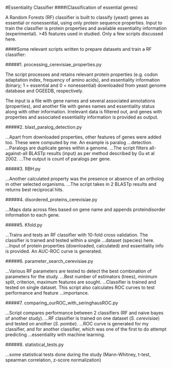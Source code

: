 #Essentiality Classifier
####(Classification of essential genes)

A Random Forests (RF) classifier is built to classify (yeast) genes as essential or nonessential, using only protein sequence properties. 
Input to train the classifier is protein properties and available essentiality information (experimental). >45 features used in studied. Only a 
few scripts discussed here.

####Some relevant scripts written to prepare datasets and train a RF classifier:

#####1. processing_cerevisiae_properties.py

   The script processes and retains relevant protein properties (e.g. codon adaptation index, frequency of amino acids), 
   and essentiality information (binary; 1 = essential and 0 = nonessential) downloaded from yeast genome database and
   OGEEDB, respectively. 

   The input is a file with gene names and several associated annotations (properties), and another file with genes names and essentiality status along with other information. Irrelevant data is filtered out, and genes with properties and associated essentiality information is provided as output.


#####2. blast_paralog_detection.py

...Apart from downloaded properties, other features of genes were added too. These were computed by me. An example is paralog ...detection.
...Paralogs are duplicate genes within a genome. 
...The script filters all-against-all BLASTp results (input) as per method described by Gu et al 2002.
...The output is count of paralogs per gene.


#####3. RBH.py

...Another calculated property was the presence or absence of an ortholog in other selected organisms.
...The script takes in 2 BLASTp results and returns best reciprocal hits.


#####4. disordered_proteins_cerevisiae.py

...Maps data across files based on gene name and appends proteindisorder information to each gene.


#####5. Kfold.py

...Trains and tests an RF classifier with 10-fold cross validation. The classifier is trained and tested within a single ...dataset (species) here.
...Input of protein properties (downloaded, calculated) and essentiality info is provided. An AUC-ROC curve is generated.


#####6. parameter_search_cerevisiae.py

...Various RF parameters are tested to detect the best combination of parameters for the study. 
...Best number of estimators (trees), minimum split, criterion, maximum features are sought.
...Classifier is trained and tested on single dataset. This script also calculates ROC curves to test performance and feature ...importance.


#####7. comparing_ourROC_with_seringhausROC.py

...Script compares performance between 2 classifiers (RF and naive bayes of another study). 
...RF classifier is trained on one dataset (*S. cerevisiae*) and tested on another (*S. pombe*).
...ROC curve is generated for my classifier, and for another classifier, which was one of the first to do attempt predicting ...essentiality with machine learning.


#####8. statistical_tests.py

...some statistical tests done during the study (Mann-Whitney, t-test, spearman correlation, z-score normalization)
